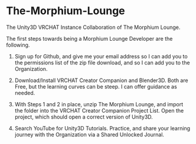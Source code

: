 # The-Morphium-Lounge
The Unity3D VRCHAT Instance Collaboration of The Morphium Lounge.


The first steps towards being a Morphium Lounge Developer are the following. 

1. Sign up for Github, and give me your email address so I can add you to the permissions list of the zip file download, and so I can add you to the Organization.  

2. Download/Install VRCHAT Creator Companion and Blender3D. Both are Free, but the learning curves can be steep. I can offer guidance as needed. 

3. With Steps 1 and 2 in place, unzip The Morphium Lounge, and import the folder into the VRCHAT Creator Companion Project List. Open the project, which should open a correct version of Unity3D.

4. Search YouTube for Unity3D Tutorials. Practice, and share your learning journey with the Organization via a Shared Unlocked Journal.
